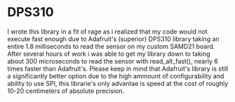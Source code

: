 # DPS310
I wrote this library in a fit of rage as i realized that my code would not execute fast enough due to Adafruit's (superior) DPS310 library taking an entire 1.8 milliseconds to read the sensor on my custom SAMD21 board. After several hours of work i was able to get my library down to taking about 300 microseconds to read the sensor with read_alt_fast(), nearly 6 times faster than Adafruit's. Please keep in mind that Adafruit's library is still a significantly better option due to the high ammount of configurability and ability to use SPI, this librarie's only advantae is speed at the cost of roughly 10-20 centimeters of absolute precision.
